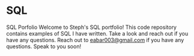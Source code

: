 # SQL
SQL Porfolio
Welcome to Steph's SQL portfolio! This code repository contains examples of SQL I have  written. Take a look and reach out if you have any questions. Reach out to eabar003@gmail.com if you have any questions. Speak to you soon!
